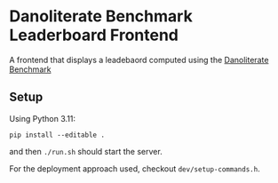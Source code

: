 # Danoliterate Benchmark Leaderboard Frontend

A frontend that displays a leadebaord computed using the [Danoliterate Benchmark](https://github.com/sorenmulli/danoliterate/)

## Setup
Using Python 3.11:
```
pip install --editable .
```
and then `./run.sh` should start the server.

For the deployment approach used, checkout `dev/setup-commands.h`.
